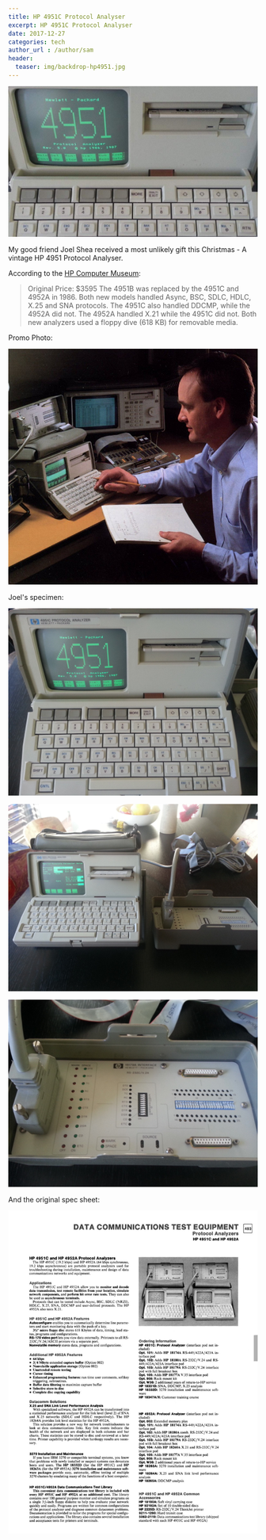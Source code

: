 ```yaml
---
title: HP 4951C Protocol Analyser
excerpt: HP 4951C Protocol Analyser
date: 2017-12-27
categories: tech
author_url : /author/sam
header:
  teaser: img/backdrop-hp4951.jpg
---
```


![](/img/backdrop-hp4951.jpg)

My good friend Joel Shea received a most unlikely gift this Christmas - A vintage HP 4951 Protocol Analyser.

According to the [HP Computer Museum](http://www.hpmuseum.net/display_item.php?hw=1123):

> Original Price: $3595
> The 4951B was replaced by the 4951C and 4952A in 1986. Both new models handled Async, BSC, SDLC, HDLC, X.25 and SNA protocols. The 4951C also handled DDCMP, while the 4952A did not. The 4952A handled X.21 while the 4951C did not. Both new analyzers used a floppy dive (618 KB) for removable media.

Promo Photo:

![](https://github.com/sammcj/smcleod_files/blob/master/images/hp_4951/4951_1988-PromoPhoto-45.jpg?raw=true)

Joel's specimen:

![](https://github.com/sammcj/smcleod_files/blob/master/images/hp_4951/hp4951-1.jpeg?raw=true)

![](https://github.com/sammcj/smcleod_files/blob/master/images/hp_4951/hp4951-2.jpeg?raw=true)

![](https://github.com/sammcj/smcleod_files/blob/master/images/hp_4951/hp4951-3.jpeg?raw=true)

And the original spec sheet:

![](https://github.com/sammcj/smcleod_files/blob/master/images/hp_4951/4951C-spec.jpeg?raw=true)